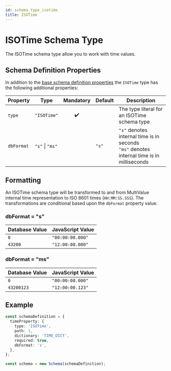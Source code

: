 ```yaml
---
id: schema_type_isotime
title: ISOTime
---
```


# ISOTime Schema Type

The ISOTime schema type allow you to work with time values.

## Schema Definition Properties

In addition to the [base schema definition properties](../schema_basics#properties-common-to-all-schema-definitions) the `ISOTime` type has the following additional properties:

| Property   | Type            |     Mandatory      | Default | Description                                                                                   |
| ---------- | --------------- | :----------------: | ------- | --------------------------------------------------------------------------------------------- |
| `type`     | `"ISOTime"`     | :heavy_check_mark: |         | The type literal for an ISOTime schema type                                                   |
| `dbFormat` | `"s"` \| `"ms"` |                    | `"s"`   | `"s"` denotes internal time is in seconds<br/>`"ms"` denotes internal time is in milliseconds |

## Formatting

An ISOTime schema type will be transformed to and from MultiValue internal time representation to ISO 8601 times (`HH:MM:SS.SSS`). The transformations are conditional based upon the `dbFormat` property value.

### dbFormat = "s"

| Database Value | JavaScript Value |
| -------------- | ---------------- |
| `0`            | `"00:00:00.000"` |
| `43200`        | `"12:00:00.000"` |

### dbFormat = "ms"

| Database Value | JavaScript Value |
| -------------- | ---------------- |
| `0`            | `"00:00:00.000"` |
| `43200123`     | `"12:00:00.123"` |

## Example

```ts
const schemaDefinition = {
  timeProperty: {
    type: 'ISOTime',
    path: 1,
    dictionary: 'TIME_DICT',
    required: true,
    dbFormat: 's',
  },
};

const schema = new Schema(schemaDefinition);
```
